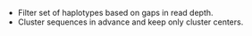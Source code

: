 - Filter set of haplotypes based on gaps in read depth.
- Cluster sequences in advance and keep only cluster centers.
